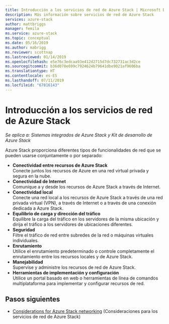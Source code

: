```yaml
---
title: Introducción a los servicios de red de Azure Stack | Microsoft Docs
description: Más información sobre servicios de red de Azure Stack
services: azure-stack
author: mattbriggs
manager: femila
ms.service: azure-stack
ms.topic: conceptual
ms.date: 05/16/2019
ms.author: mabrigg
ms.reviewer: scottnap
ms.lastreviewed: 01/14/2019
ms.openlocfilehash: e5e76c3edcaa93e412d2715d7dc732731ac3d2ce
ms.sourcegitcommit: b36d078e699c7924624b79641dbe9021af9606ba
ms.translationtype: HT
ms.contentlocale: es-ES
ms.lasthandoff: 07/11/2019
ms.locfileid: "67816143"
---
```

# <a name="introduction-to-azure-stack-networking"></a>Introducción a los servicios de red de Azure Stack

*Se aplica a: Sistemas integrados de Azure Stack y Kit de desarrollo de Azure Stack*

Azure Stack proporciona diferentes tipos de funcionalidades de red que se pueden usarse conjuntamente o por separado:

- **Conectividad entre recursos de Azure Stack**  
    Conecte juntos los recursos de Azure en una red virtual privada y segura en la nube.
- **Conectividad de Internet**  
    Comunique a y desde los recursos de Azure Stack a través de Internet.
- **Conectividad local**  
    Conecte una red local a los recursos de Azure Stack a través de una red privada virtual (VPN), a través de Internet o a través de una conexión dedicada a Azure Stack.
- **Equilibrio de carga y dirección del tráfico**  
    Equilibre la carga del tráfico en los servidores de la misma ubicación y dirija el tráfico a los servidores de ubicaciones diferentes.
- **Seguridad**  
    Filtre el tráfico de red entre subredes de la red o máquinas virtuales individuales.
- **Enrutamiento**  
    Utilice el enrutamiento predeterminado o controle completamente el enrutamiento entre los recursos locales y de Azure Stack.
- **Manejabilidad**  
    Supervise y administre los recursos de red de Azure Stack.
- **Herramientas de implementación y configuración**  
    Utilice un portal basado en web o herramientas de línea de comandos multiplataforma para implementar y configurar recursos de red.


## <a name="next-steps"></a>Pasos siguientes

* [Considerations for Azure Stack networking](azure-stack-network-differences.md) (Consideraciones para los servicios de red de Azure Stack)